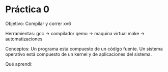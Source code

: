 # Práctica 0

Objetivo:
Compilar y correr xv6

Herramientas:
gcc -> compilador
qemu -> maquina virtual
make -> automatizaciones

Conceptos:
Un programa esta compuesto de un código fuente.
Un sistema operativo está compuesto de un kernel y de aplicaciones del sistema.

Qué aprendí:

